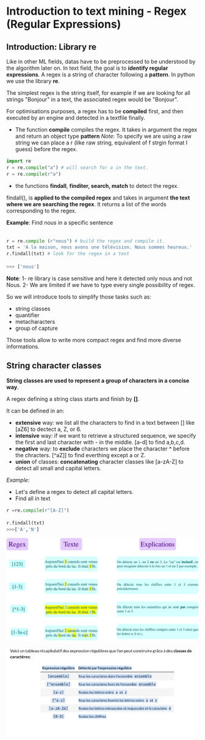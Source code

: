 # Introduction to text mining - Regex (Regular Expressions)

## Introduction: Library re

Like in other ML fields, datas have to be preprocessed to be understood by the algorithm later on. In text field, the goal is to **identify regular expressions**. A regex is a string of character following a **pattern**. In python we use the library **re**.

The simplest regex is the string itself, for example if we are looking for all strings "Bonjour" in a text, the associated regex would be "Bonjour".


For optimisations purposes, a regex has to be **compiled** first, and then executed by an engine and detected in a textfile finally.
- The function **compile** compiles the regex. It takes in argument the regex and return an object type **pattern**
_Note_: To specify we are using a raw string we can place a r (like raw string, equivalent of f strgin format I guess) before the regex.
```python
import re
r = re.compile("a") # will search for a in the text.
r = re.compile(r"a")
```

- the functions **findall**, **finditer, search, match** to detect the regex.

findall(), is **applied to the compiled regex** and takes in argument **the text where we are searching the regex**. It returns a list of the words corresponding to the regex.

**Example**: Find nous in a specific sentence

```python

r = re.compile (r"nous") # build the regex and compile it.
txt = 'A la maison, nous avons une télévision. Nous sommes heureux.'
r.findall(txt) # look for the regex in a text

>>> ['nous']
```

**Note**:
1- re library is case sensitive and here it detected only nous and not Nous.
2- We are limited if we have to type every single possibility of regex.

So we will introduce tools to simplify those tasks such as:
- string classes
- quantifier
- metacharacters
- group of capture

Those tools allow to write more compact regex and find more diverse informations.



## String character classes

**String classes are used to represent a group of characters in a concise way**. 

A regex  defining a string class starts and finish by **[]**.

It can be defined in an:
- **extensive** way: we list all the characters to find in a text between [] like [aZ6] to dectect a, Z, or 6.
- **intensive** way: if we want to retrieve a structured sequence, we specify the first and last character with - in the middle. [a-d] to find a,b,c,d.
- **negative** way: to **exclude** characters we place the character **^** before the chracters. [^aZ]] to find everthing except a or Z.
- **union** of classes: **concatenating** character classes like [a-zA-Z] to detect all small and capital letters.

_Example_: 
- Let's define a regex to detect all capital letters.
- Find all in text

```python
r =re.compile(r"[A-Z]")
              
r.findall(txt)
>>>['A','N']
```



![Alt text](./Images/01_character_classes.png)

![CheatSheet](./Images/01_cheatSheet.png)
